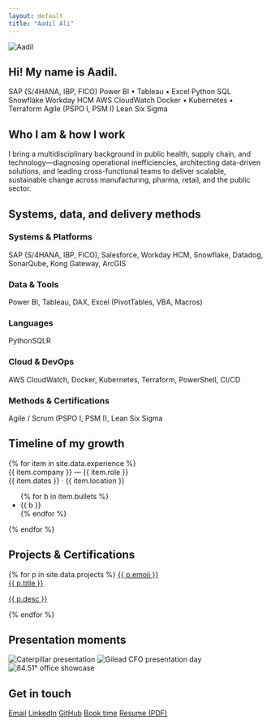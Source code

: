 ```yaml
---
layout: default
title: "Aadil Ali"
---
```


<section class="hero">
  <img src="{{ '/assets/profile.jpg' | relative_url }}" class="avatar" alt="Aadil">
  <h1>Hi! My name is Aadil.</h1>
<p class="sublede"
     data-typer
     data-text="I am passionate about digital transformation, AI integration, and strategy. Navigate below to learn more about who I am.">
  </p>

  <div class="chips" style="justify-content:center;margin-top:16px;">
    <span class="chip">SAP (S/4HANA, IBP, FICO)</span>
    <span class="chip">Power BI • Tableau • Excel</span>
    <span class="chip">Python</span>
    <span class="chip">SQL</span>
    <span class="chip">Snowflake</span>
    <span class="chip">Workday HCM</span>
    <span class="chip">AWS CloudWatch</span>
    <span class="chip">Docker • Kubernetes • Terraform</span>
    <span class="chip">Agile (PSPO I, PSM I)</span>
    <span class="chip">Lean Six Sigma</span>
  </div>
</section>

<section id="about" class="reveal">
  <h2 class="h-section">Who I am & how I work</h2>
  <p>
    I bring a multidisciplinary background in public health, supply chain, and technology—diagnosing operational inefficiencies, architecting data-driven solutions, and leading cross-functional teams to deliver scalable, sustainable change across manufacturing, pharma, retail, and the public sector.
  </p>
</section>

<section id="skills" class="reveal">
  <h2 class="h-section">Systems, data, and delivery methods</h2>

  <div class="skills-grid">
    <div class="card">
      <h3>Systems & Platforms</h3>
      <p>SAP (S/4HANA, IBP, FICO), Salesforce, Workday HCM, Snowflake, Datadog, SonarQube, Kong Gateway, ArcGIS</p>
    </div>
    <div class="card">
      <h3>Data & Tools</h3>
      <p>Power BI, Tableau, DAX, Excel (PivotTables, VBA, Macros)</p>
    </div>
    <div class="card">
      <h3>Languages</h3>
      <div class="chips">
        <span class="chip">Python</span><span class="chip">SQL</span><span class="chip">R</span>
      </div>
    </div>
    <div class="card">
      <h3>Cloud & DevOps</h3>
      <p>AWS CloudWatch, Docker, Kubernetes, Terraform, PowerShell, CI/CD</p>
    </div>
    <div class="card">
      <h3>Methods & Certifications</h3>
      <p>Agile / Scrum (PSPO I, PSM I), Lean Six Sigma</p>
    </div>
  </div>
</section>

<section id="timeline" class="reveal">
  <h2 class="h-section">Timeline of my growth</h2>
  <div class="timeline">
    {% for item in site.data.experience %}
    <div class="node">
      <div class="title">{{ item.company }} — {{ item.role }}</div>
      <div class="meta">{{ item.dates }} · {{ item.location }}</div>
      <ul>
        {% for b in item.bullets %}
        <li>{{ b }}</li>
        {% endfor %}
      </ul>
    </div>
    {% endfor %}
  </div>
</section>

<section id="portfolio" class="reveal">
  <h2 class="h-section">Projects & Certifications</h2>
  <div class="preview-grid">
    {% for p in site.data.projects %}
      <a class="proj-card"
         href="{{ p.url }}"
         target="_blank" rel="noopener"
         data-img="{{ p.image | relative_url }}">
        <span class="proj-icon" aria-hidden="true">{{ p.emoji }}</span>
        <div class="proj-meta">
          <div class="proj-title">{{ p.title }}</div>
          <p class="proj-desc">{{ p.desc }}</p>
        </div>
      </a>
    {% endfor %}
  </div>
</section>

<section id="gallery" class="reveal">
  <h2 class="h-section">Presentation moments</h2>
  <div class="gallery">
    <img src="{{ '/assets/present-cat.jpg' | relative_url }}" alt="Caterpillar presentation">
    <img src="{{ '/assets/present-gilead.jpg' | relative_url }}" alt="Gilead CFO presentation day">
    <img src="{{ '/assets/present-8451.jpg' | relative_url }}" alt="84.51° office showcase">
  </div>
</section>

<section id="contact" class="reveal">
  <h2 class="h-section">Get in touch</h2>
  <div class="chips">
    <a class="chip" href="mailto:{{ site.email }}">Email</a>
    <a class="chip" href="{{ site.linkedin }}" target="_blank" rel="noopener">LinkedIn</a>
    <a class="chip" href="{{ site.github }}" target="_blank" rel="noopener">GitHub</a>
    <a class="chip" href="{{ site.calendar }}" target="_blank" rel="noopener">Book time</a>
    <a class="chip" href="{{ site.resume_url }}" target="_blank" rel="noopener">Resume (PDF)</a>
  </div>
</section>

